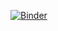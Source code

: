 [![Binder](https://mybinder.org/badge_logo.svg)](https://mybinder.org/v2/gh/PachoDp13/Metodos_Computacionales/master)
